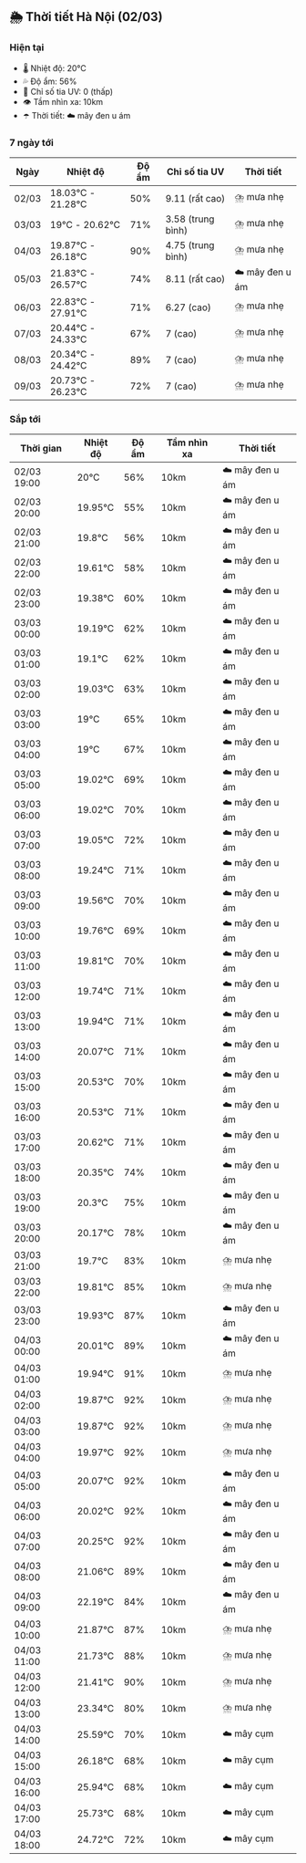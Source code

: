 ## 🌦️ Thời tiết Hà Nội (02/03)

### Hiện tại

- 🌡️ Nhiệt độ: 20℃
- 💦 Độ ẩm: 56%
- 🌟 Chỉ số tia UV: 0 (thấp)
- 👁️ Tầm nhìn xa: 10km
- ☂️ Thời tiết: ☁️ mây đen u ám

### 7 ngày tới

| Ngày | Nhiệt độ | Độ ẩm | Chỉ số tia UV | Thời tiết |
| --- | --- | --- | --- | --- |
| 02/03 | 18.03℃ - 21.28℃ | 50% | 9.11 (rất cao) | ⛈️ mưa nhẹ |
| 03/03 | 19℃ - 20.62℃ | 71% | 3.58 (trung bình) | ⛈️ mưa nhẹ |
| 04/03 | 19.87℃ - 26.18℃ | 90% | 4.75 (trung bình) | ⛈️ mưa nhẹ |
| 05/03 | 21.83℃ - 26.57℃ | 74% | 8.11 (rất cao) | ☁️ mây đen u ám |
| 06/03 | 22.83℃ - 27.91℃ | 71% | 6.27 (cao) | ⛈️ mưa nhẹ |
| 07/03 | 20.44℃ - 24.33℃ | 67% | 7 (cao) | ⛈️ mưa nhẹ |
| 08/03 | 20.34℃ - 24.42℃ | 89% | 7 (cao) | ⛈️ mưa nhẹ |
| 09/03 | 20.73℃ - 26.23℃ | 72% | 7 (cao) | ⛈️ mưa nhẹ |

### Sắp tới

| Thời gian | Nhiệt độ | Độ ẩm | Tầm nhìn xa | Thời tiết |
| --- | --- | --- | --- | --- |
| 02/03 19:00 | 20℃ | 56% | 10km | ☁️ mây đen u ám |
| 02/03 20:00 | 19.95℃ | 55% | 10km | ☁️ mây đen u ám |
| 02/03 21:00 | 19.8℃ | 56% | 10km | ☁️ mây đen u ám |
| 02/03 22:00 | 19.61℃ | 58% | 10km | ☁️ mây đen u ám |
| 02/03 23:00 | 19.38℃ | 60% | 10km | ☁️ mây đen u ám |
| 03/03 00:00 | 19.19℃ | 62% | 10km | ☁️ mây đen u ám |
| 03/03 01:00 | 19.1℃ | 62% | 10km | ☁️ mây đen u ám |
| 03/03 02:00 | 19.03℃ | 63% | 10km | ☁️ mây đen u ám |
| 03/03 03:00 | 19℃ | 65% | 10km | ☁️ mây đen u ám |
| 03/03 04:00 | 19℃ | 67% | 10km | ☁️ mây đen u ám |
| 03/03 05:00 | 19.02℃ | 69% | 10km | ☁️ mây đen u ám |
| 03/03 06:00 | 19.02℃ | 70% | 10km | ☁️ mây đen u ám |
| 03/03 07:00 | 19.05℃ | 72% | 10km | ☁️ mây đen u ám |
| 03/03 08:00 | 19.24℃ | 71% | 10km | ☁️ mây đen u ám |
| 03/03 09:00 | 19.56℃ | 70% | 10km | ☁️ mây đen u ám |
| 03/03 10:00 | 19.76℃ | 69% | 10km | ☁️ mây đen u ám |
| 03/03 11:00 | 19.81℃ | 70% | 10km | ☁️ mây đen u ám |
| 03/03 12:00 | 19.74℃ | 71% | 10km | ☁️ mây đen u ám |
| 03/03 13:00 | 19.94℃ | 71% | 10km | ☁️ mây đen u ám |
| 03/03 14:00 | 20.07℃ | 71% | 10km | ☁️ mây đen u ám |
| 03/03 15:00 | 20.53℃ | 70% | 10km | ☁️ mây đen u ám |
| 03/03 16:00 | 20.53℃ | 71% | 10km | ☁️ mây đen u ám |
| 03/03 17:00 | 20.62℃ | 71% | 10km | ☁️ mây đen u ám |
| 03/03 18:00 | 20.35℃ | 74% | 10km | ☁️ mây đen u ám |
| 03/03 19:00 | 20.3℃ | 75% | 10km | ☁️ mây đen u ám |
| 03/03 20:00 | 20.17℃ | 78% | 10km | ☁️ mây đen u ám |
| 03/03 21:00 | 19.7℃ | 83% | 10km | ⛈️ mưa nhẹ |
| 03/03 22:00 | 19.81℃ | 85% | 10km | ⛈️ mưa nhẹ |
| 03/03 23:00 | 19.93℃ | 87% | 10km | ☁️ mây đen u ám |
| 04/03 00:00 | 20.01℃ | 89% | 10km | ☁️ mây đen u ám |
| 04/03 01:00 | 19.94℃ | 91% | 10km | ⛈️ mưa nhẹ |
| 04/03 02:00 | 19.87℃ | 92% | 10km | ⛈️ mưa nhẹ |
| 04/03 03:00 | 19.87℃ | 92% | 10km | ⛈️ mưa nhẹ |
| 04/03 04:00 | 19.97℃ | 92% | 10km | ⛈️ mưa nhẹ |
| 04/03 05:00 | 20.07℃ | 92% | 10km | ☁️ mây đen u ám |
| 04/03 06:00 | 20.02℃ | 92% | 10km | ☁️ mây đen u ám |
| 04/03 07:00 | 20.25℃ | 92% | 10km | ☁️ mây đen u ám |
| 04/03 08:00 | 21.06℃ | 89% | 10km | ☁️ mây đen u ám |
| 04/03 09:00 | 22.19℃ | 84% | 10km | ☁️ mây đen u ám |
| 04/03 10:00 | 21.87℃ | 87% | 10km | ⛈️ mưa nhẹ |
| 04/03 11:00 | 21.73℃ | 88% | 10km | ⛈️ mưa nhẹ |
| 04/03 12:00 | 21.41℃ | 90% | 10km | ⛈️ mưa nhẹ |
| 04/03 13:00 | 23.34℃ | 80% | 10km | ⛈️ mưa nhẹ |
| 04/03 14:00 | 25.59℃ | 70% | 10km | ☁️ mây cụm |
| 04/03 15:00 | 26.18℃ | 68% | 10km | ☁️ mây cụm |
| 04/03 16:00 | 25.94℃ | 68% | 10km | ☁️ mây cụm |
| 04/03 17:00 | 25.73℃ | 68% | 10km | ☁️ mây cụm |
| 04/03 18:00 | 24.72℃ | 72% | 10km | ☁️ mây cụm |
